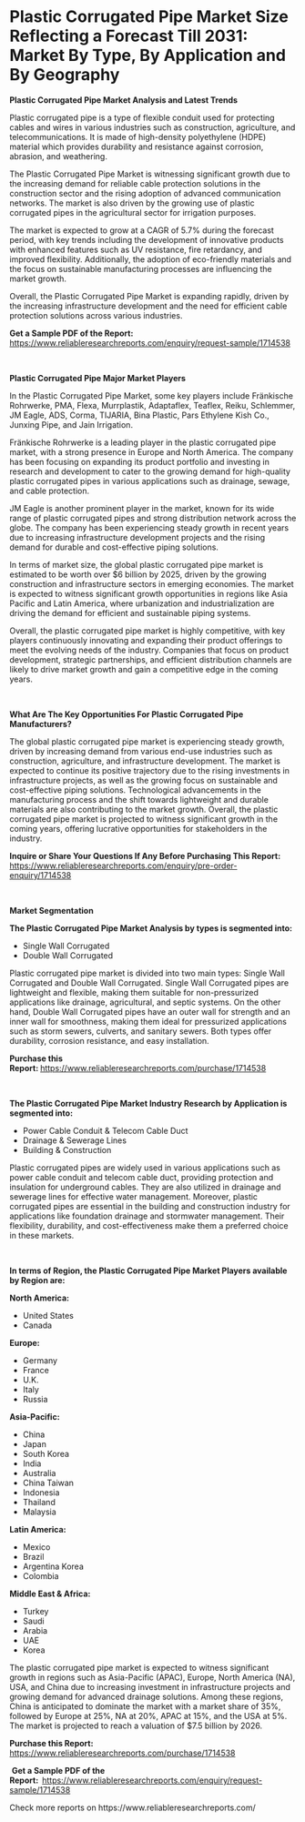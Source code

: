 <p><h1>Plastic Corrugated Pipe Market Size Reflecting a Forecast Till 2031: Market By Type, By Application and By Geography</h1></p><p><strong>Plastic Corrugated Pipe Market Analysis and Latest Trends</strong></p>
<p><p>Plastic corrugated pipe is a type of flexible conduit used for protecting cables and wires in various industries such as construction, agriculture, and telecommunications. It is made of high-density polyethylene (HDPE) material which provides durability and resistance against corrosion, abrasion, and weathering.</p><p>The Plastic Corrugated Pipe Market is witnessing significant growth due to the increasing demand for reliable cable protection solutions in the construction sector and the rising adoption of advanced communication networks. The market is also driven by the growing use of plastic corrugated pipes in the agricultural sector for irrigation purposes.</p><p>The market is expected to grow at a CAGR of 5.7% during the forecast period, with key trends including the development of innovative products with enhanced features such as UV resistance, fire retardancy, and improved flexibility. Additionally, the adoption of eco-friendly materials and the focus on sustainable manufacturing processes are influencing the market growth.</p><p>Overall, the Plastic Corrugated Pipe Market is expanding rapidly, driven by the increasing infrastructure development and the need for efficient cable protection solutions across various industries.</p></p>
<p><strong>Get a Sample PDF of the Report:&nbsp;</strong> <a href="https://www.reliableresearchreports.com/enquiry/request-sample/1714538">https://www.reliableresearchreports.com/enquiry/request-sample/1714538</a></p>
<p>&nbsp;</p>
<p><strong>Plastic Corrugated Pipe Major Market Players</strong></p>
<p><p>In the Plastic Corrugated Pipe Market, some key players include Fränkische Rohrwerke, PMA, Flexa, Murrplastik, Adaptaflex, Teaflex, Reiku, Schlemmer, JM Eagle, ADS, Corma, TIJARIA, Bina Plastic, Pars Ethylene Kish Co., Junxing Pipe, and Jain Irrigation.</p><p>Fränkische Rohrwerke is a leading player in the plastic corrugated pipe market, with a strong presence in Europe and North America. The company has been focusing on expanding its product portfolio and investing in research and development to cater to the growing demand for high-quality plastic corrugated pipes in various applications such as drainage, sewage, and cable protection.</p><p>JM Eagle is another prominent player in the market, known for its wide range of plastic corrugated pipes and strong distribution network across the globe. The company has been experiencing steady growth in recent years due to increasing infrastructure development projects and the rising demand for durable and cost-effective piping solutions.</p><p>In terms of market size, the global plastic corrugated pipe market is estimated to be worth over $6 billion by 2025, driven by the growing construction and infrastructure sectors in emerging economies. The market is expected to witness significant growth opportunities in regions like Asia Pacific and Latin America, where urbanization and industrialization are driving the demand for efficient and sustainable piping systems.</p><p>Overall, the plastic corrugated pipe market is highly competitive, with key players continuously innovating and expanding their product offerings to meet the evolving needs of the industry. Companies that focus on product development, strategic partnerships, and efficient distribution channels are likely to drive market growth and gain a competitive edge in the coming years.</p></p>
<p>&nbsp;</p>
<p><strong>What Are The Key Opportunities For Plastic Corrugated Pipe Manufacturers?</strong></p>
<p><p>The global plastic corrugated pipe market is experiencing steady growth, driven by increasing demand from various end-use industries such as construction, agriculture, and infrastructure development. The market is expected to continue its positive trajectory due to the rising investments in infrastructure projects, as well as the growing focus on sustainable and cost-effective piping solutions. Technological advancements in the manufacturing process and the shift towards lightweight and durable materials are also contributing to the market growth. Overall, the plastic corrugated pipe market is projected to witness significant growth in the coming years, offering lucrative opportunities for stakeholders in the industry.</p></p>
<p><strong>Inquire or Share Your Questions If Any Before Purchasing This Report:</strong> <a href="https://www.reliableresearchreports.com/enquiry/pre-order-enquiry/1714538">https://www.reliableresearchreports.com/enquiry/pre-order-enquiry/1714538</a></p>
<p>&nbsp;</p>
<p><strong>Market Segmentation</strong></p>
<p><strong>The Plastic Corrugated Pipe Market Analysis by types is segmented into:</strong></p>
<p><ul><li>Single Wall Corrugated</li><li>Double Wall Corrugated</li></ul></p>
<p><p>Plastic corrugated pipe market is divided into two main types: Single Wall Corrugated and Double Wall Corrugated. Single Wall Corrugated pipes are lightweight and flexible, making them suitable for non-pressurized applications like drainage, agricultural, and septic systems. On the other hand, Double Wall Corrugated pipes have an outer wall for strength and an inner wall for smoothness, making them ideal for pressurized applications such as storm sewers, culverts, and sanitary sewers. Both types offer durability, corrosion resistance, and easy installation.</p></p>
<p><strong>Purchase this Report:&nbsp;</strong><a href="https://www.reliableresearchreports.com/purchase/1714538">https://www.reliableresearchreports.com/purchase/1714538</a></p>
<p>&nbsp;</p>
<p><strong>The Plastic Corrugated Pipe Market Industry Research by Application is segmented into:</strong></p>
<p><ul><li>Power Cable Conduit & Telecom Cable Duct</li><li>Drainage & Sewerage Lines</li><li>Building & Construction</li></ul></p>
<p><p>Plastic corrugated pipes are widely used in various applications such as power cable conduit and telecom cable duct, providing protection and insulation for underground cables. They are also utilized in drainage and sewerage lines for effective water management. Moreover, plastic corrugated pipes are essential in the building and construction industry for applications like foundation drainage and stormwater management. Their flexibility, durability, and cost-effectiveness make them a preferred choice in these markets.</p></p>
<p>&nbsp;</p>
<p><strong>In terms of Region, the Plastic Corrugated Pipe Market Players available by Region are:</strong></p>
<p>
    <p> <strong> North America: </strong>
        <ul>
            <li>United States</li>
            <li>Canada</li>
        </ul>
        </p> 
    <p> <strong> Europe: </strong>
        <ul>
            <li>Germany</li>
            <li>France</li>
            <li>U.K.</li>
            <li>Italy</li>
            <li>Russia</li>
        </ul>
        </p> 
    <p> <strong> Asia-Pacific: </strong>
        <ul>
            <li>China</li>
            <li>Japan</li>
            <li>South Korea</li>
            <li>India</li>
            <li>Australia</li>
            <li>China Taiwan</li>
            <li>Indonesia</li>
            <li>Thailand</li>
            <li>Malaysia</li>
        </ul>
        </p> 
    <p> <strong> Latin America: </strong>
        <ul>
            <li>Mexico</li>
            <li>Brazil</li>
            <li>Argentina Korea</li>
            <li>Colombia</li>
        </ul>
        </p> 
    <p> <strong> Middle East & Africa: </strong>
        <ul>
            <li>Turkey</li>
            <li>Saudi</li>
            <li>Arabia</li>
            <li>UAE</li>
            <li>Korea</li>
        </ul>
    </p>
    </p>
<p><p>The plastic corrugated pipe market is expected to witness significant growth in regions such as Asia-Pacific (APAC), Europe, North America (NA), USA, and China due to increasing investment in infrastructure projects and growing demand for advanced drainage solutions. Among these regions, China is anticipated to dominate the market with a market share of 35%, followed by Europe at 25%, NA at 20%, APAC at 15%, and the USA at 5%. The market is projected to reach a valuation of $7.5 billion by 2026.</p></p>
<p><strong>Purchase this Report: </strong><a href="https://www.reliableresearchreports.com/purchase/1714538">https://www.reliableresearchreports.com/purchase/1714538</a></p>
<p>&nbsp;<strong>Get a Sample PDF of the Report:&nbsp;&nbsp;</strong><a href="https://www.reliableresearchreports.com/enquiry/request-sample/1714538">https://www.reliableresearchreports.com/enquiry/request-sample/1714538</a></p>
<p><strong></strong></p>
<p>Check more reports on https://www.reliableresearchreports.com/</p>